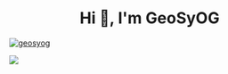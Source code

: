 <h1 align="center">Hi 👋, I'm GeoSyOG</h1>
<p align="left"> <a href="https://github.com/ryo-ma/github-profile-trophy"><img src="https://github-profile-trophy.vercel.app/?username=geosyog" alt="geosyog" /></a> </p>

<img src = "https://github-readme-stats.vercel.app/api?username=GeoSyOG&&show_icons=true&title_color=ffffff&icon_color=bb2acf&text_color=daf7dc&bg_color=151515" src img>
